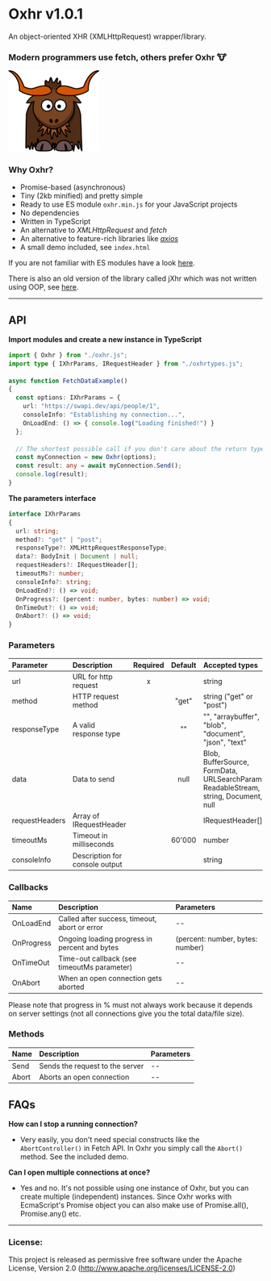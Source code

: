 # Oxhr v1.0.1
An object-oriented XHR (XMLHttpRequest) wrapper/library.

### Modern programmers use fetch, others prefer Oxhr 🐮

<img width="180" alt="Oxhr logo" src="./oxhr-logo.svg" />

### Why Oxhr?
- Promise-based (asynchronous)
- Tiny (2kb minified) and pretty simple
- Ready to use ES module `oxhr.min.js` for your JavaScript projects
- No dependencies
- Written in TypeScript
- An alternative to _XMLHttpRequest_ and _fetch_
- An alternative to feature-rich libraries like [_axios_](https://github.com/axios/axios)
- A small demo included, see `index.html`

If you are not familiar with ES modules have a look [here](https://developer.mozilla.org/en-US/docs/Web/JavaScript/Guide/Modules).

There is also an old version of the library called jXhr which was not written using OOP, see [here](https://github.com/Amarok24/Oxhr/tree/non-oop-version).

---
## API

__Import modules and create a new instance in TypeScript__

```ts
import { Oxhr } from "./oxhr.js";
import type { IXhrParams, IRequestHeader } from "./oxhrtypes.js";

async function FetchDataExample()
{
  const options: IXhrParams = {
    url: "https://swapi.dev/api/people/1",
    consoleInfo: "Establishing my connection...",
    OnLoadEnd: () => { console.log("Loading finished!") }
  };

  // The shortest possible call if you don't care about the return type.
  const myConnection = new Oxhr(options);
  const result: any = await myConnection.Send();
  console.log(result);
}
```

__The parameters interface__

```ts
interface IXhrParams
{
  url: string;
  method?: "get" | "post";
  responseType?: XMLHttpRequestResponseType;
  data?: BodyInit | Document | null;
  requestHeaders?: IRequestHeader[];
  timeoutMs?: number;
  consoleInfo?: string;
  OnLoadEnd?: () => void;
  OnProgress?: (percent: number, bytes: number) => void;
  OnTimeOut?: () => void;
  OnAbort?: () => void;
}
```

### Parameters

| Parameter      |   Description            | Required | Default   | Accepted types                                        |
| :------------- | :----------------------- | :------: | :-------: | :---------------------------------------------------- |
| url            | URL for http request     |   x      |           | string                                                |
| method         | HTTP request method      |          | "get"     | string ("get" or "post")                              |
| responseType   | A valid response type    |          | ""        | "", "arraybuffer", "blob", "document", "json", "text" |
| data           | Data to send             |          | null      | Blob, BufferSource, FormData, URLSearchParams,  ReadableStream, string, Document, null |
| requestHeaders | Array of IRequestHeader  |          |           | IRequestHeader[]                                      |
| timeoutMs      | Timeout in milliseconds  |          | 60'000    | number                                                |
| consoleInfo    | Description for console output |    |           | string                                                |


### Callbacks

| Name       | Description                                   | Parameters                       |
| :--        | :--                                           | :--                              |
| OnLoadEnd  | Called after success, timeout, abort or error | --                               |
| OnProgress | Ongoing loading progress in percent and bytes | (percent: number, bytes: number) |
| OnTimeOut  | Time-out callback (see timeoutMs parameter)   | --                               |
| OnAbort    | When an open connection gets aborted          | --                               |

Please note that progress in % must not always work because it depends on server settings (not all connections give you the total data/file size).

### Methods

| Name   | Description                     | Parameters   |
| :--    | :--                             | :--          |
| Send   | Sends the request to the server | --           |
| Abort  | Aborts an open connection       | --           |


## FAQs

__How can I stop a running connection?__
- Very easily, you don't need special constructs like the `AbortController()` in Fetch API. In Oxhr you simply call the `Abort()` method. See the included demo.

__Can I open multiple connections at once?__
- Yes and no. It's not possible using one instance of Oxhr, but you can create multiple (independent) instances. Since Oxhr works with EcmaScript's Promise object you can also make use of Promise.all(), Promise.any() etc.


---


### License:
This project is released as permissive free software under the Apache License, Version 2.0 (http://www.apache.org/licenses/LICENSE-2.0)
